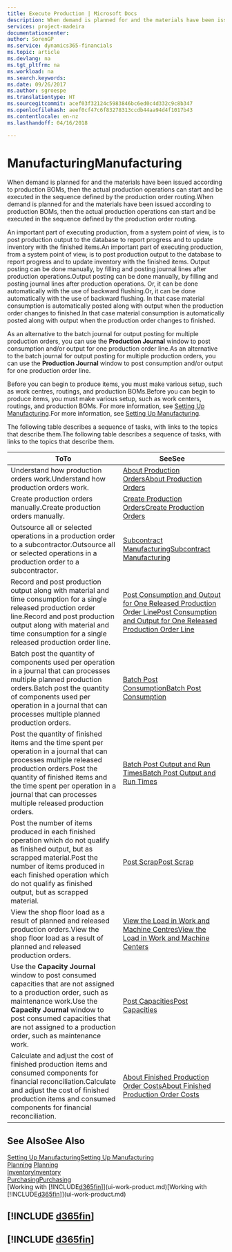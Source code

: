 ```yaml
---
title: Execute Production | Microsoft Docs
description: When demand is planned for and the materials have been issued according to production BOMs, then the actual production operations can start and be executed in the sequence defined by the production order routing.
services: project-madeira
documentationcenter: 
author: SorenGP
ms.service: dynamics365-financials
ms.topic: article
ms.devlang: na
ms.tgt_pltfrm: na
ms.workload: na
ms.search.keywords: 
ms.date: 09/26/2017
ms.author: sgroespe
ms.translationtype: HT
ms.sourcegitcommit: acef03f32124c5983846bc6ed0c4d332c9c8b347
ms.openlocfilehash: aeef0cf47c6f83278313ccdb44aa94d4f1017b43
ms.contentlocale: en-nz
ms.lasthandoff: 04/16/2018

---
```

# <a name="manufacturing"></a><span data-ttu-id="02f70-103">Manufacturing</span><span class="sxs-lookup"><span data-stu-id="02f70-103">Manufacturing</span></span>
<span data-ttu-id="02f70-104">When demand is planned for and the materials have been issued according to production BOMs, then the actual production operations can start and be executed in the sequence defined by the production order routing.</span><span class="sxs-lookup"><span data-stu-id="02f70-104">When demand is planned for and the materials have been issued according to production BOMs, then the actual production operations can start and be executed in the sequence defined by the production order routing.</span></span>  

<span data-ttu-id="02f70-105">An important part of executing production, from a system point of view, is to post production output to the database to report progress and to update inventory with the finished items.</span><span class="sxs-lookup"><span data-stu-id="02f70-105">An important part of executing production, from a system point of view, is to post production output to the database to report progress and to update inventory with the finished items.</span></span> <span data-ttu-id="02f70-106">Output posting can be done manually, by filling and posting journal lines after production operations.</span><span class="sxs-lookup"><span data-stu-id="02f70-106">Output posting can be done manually, by filling and posting journal lines after production operations.</span></span> <span data-ttu-id="02f70-107">Or, it can be done automatically with the use of backward flushing.</span><span class="sxs-lookup"><span data-stu-id="02f70-107">Or, it can be done automatically with the use of backward flushing.</span></span> <span data-ttu-id="02f70-108">In that case material consumption is automatically posted along with output when the production order changes to finished.</span><span class="sxs-lookup"><span data-stu-id="02f70-108">In that case material consumption is automatically posted along with output when the production order changes to finished.</span></span>  

<span data-ttu-id="02f70-109">As an alternative to the batch journal for output posting for multiple production orders, you can use the **Production Journal** window to post consumption and/or output for one production order line.</span><span class="sxs-lookup"><span data-stu-id="02f70-109">As an alternative to the batch journal for output posting for multiple production orders, you can use the **Production Journal** window to post consumption and/or output for one production order line.</span></span>

<span data-ttu-id="02f70-110">Before you can begin to produce items, you must make various setup, such as work centres, routings, and production BOMs.</span><span class="sxs-lookup"><span data-stu-id="02f70-110">Before you can begin to produce items, you must make various setup, such as work centers, routings, and production BOMs.</span></span> <span data-ttu-id="02f70-111">For more information, see [Setting Up Manufacturing](production-configure-production-processes.md).</span><span class="sxs-lookup"><span data-stu-id="02f70-111">For more information, see [Setting Up Manufacturing](production-configure-production-processes.md).</span></span>

<span data-ttu-id="02f70-112">The following table describes a sequence of tasks, with links to the topics that describe them.</span><span class="sxs-lookup"><span data-stu-id="02f70-112">The following table describes a sequence of tasks, with links to the topics that describe them.</span></span>   

|<span data-ttu-id="02f70-113">**To**</span><span class="sxs-lookup"><span data-stu-id="02f70-113">**To**</span></span>|<span data-ttu-id="02f70-114">**See**</span><span class="sxs-lookup"><span data-stu-id="02f70-114">**See**</span></span>|  
|------------|-------------|  
|<span data-ttu-id="02f70-115">Understand how production orders work.</span><span class="sxs-lookup"><span data-stu-id="02f70-115">Understand how production orders work.</span></span>|[<span data-ttu-id="02f70-116">About Production Orders</span><span class="sxs-lookup"><span data-stu-id="02f70-116">About Production Orders</span></span>](production-about-production-orders.md)|
|<span data-ttu-id="02f70-117">Create production orders manually.</span><span class="sxs-lookup"><span data-stu-id="02f70-117">Create production orders manually.</span></span>|[<span data-ttu-id="02f70-118">Create Production Orders</span><span class="sxs-lookup"><span data-stu-id="02f70-118">Create Production Orders</span></span>](production-how-to-create-production-orders.md)|
|<span data-ttu-id="02f70-119">Outsource all or selected operations in a production order to a subcontractor.</span><span class="sxs-lookup"><span data-stu-id="02f70-119">Outsource all or selected operations in a production order to a subcontractor.</span></span>|[<span data-ttu-id="02f70-120">Subcontract Manufacturing</span><span class="sxs-lookup"><span data-stu-id="02f70-120">Subcontract Manufacturing</span></span>](production-how-to-subcontract-manufacturing.md)|
|<span data-ttu-id="02f70-121">Record and post production output along with material and time consumption for a single released production order line.</span><span class="sxs-lookup"><span data-stu-id="02f70-121">Record and post production output along with material and time consumption for a single released production order line.</span></span>|[<span data-ttu-id="02f70-122">Post Consumption and Output for One Released Production Order Line</span><span class="sxs-lookup"><span data-stu-id="02f70-122">Post Consumption and Output for One Released Production Order Line</span></span>](production-how-to-register-consumption-and-output.md)|  
|<span data-ttu-id="02f70-123">Batch post the quantity of components used per operation in a journal that can processes multiple planned production orders.</span><span class="sxs-lookup"><span data-stu-id="02f70-123">Batch post the quantity of components used per operation in a journal that can processes multiple planned production orders.</span></span>|[<span data-ttu-id="02f70-124">Batch Post Consumption</span><span class="sxs-lookup"><span data-stu-id="02f70-124">Batch Post Consumption</span></span>](production-how-to-post-consumption.md)|
|<span data-ttu-id="02f70-125">Post the quantity of finished items and the time spent per operation in a journal that can processes multiple released production orders.</span><span class="sxs-lookup"><span data-stu-id="02f70-125">Post the quantity of finished items and the time spent per operation in a journal that can processes multiple released production orders.</span></span>|[<span data-ttu-id="02f70-126">Batch Post Output and Run Times</span><span class="sxs-lookup"><span data-stu-id="02f70-126">Batch Post Output and Run Times</span></span>](production-how-to-post-output-quantity.md)|  
|<span data-ttu-id="02f70-127">Post the number of items produced in each finished operation which do not qualify as finished output, but as scrapped material.</span><span class="sxs-lookup"><span data-stu-id="02f70-127">Post the number of items produced in each finished operation which do not qualify as finished output, but as scrapped material.</span></span>|[<span data-ttu-id="02f70-128">Post Scrap</span><span class="sxs-lookup"><span data-stu-id="02f70-128">Post Scrap</span></span>](production-how-to-post-scrap.md)|
|<span data-ttu-id="02f70-129">View the shop floor load as a result of planned and released production orders.</span><span class="sxs-lookup"><span data-stu-id="02f70-129">View the shop floor load as a result of planned and released production orders.</span></span>|[<span data-ttu-id="02f70-130">View the Load in Work and Machine Centres</span><span class="sxs-lookup"><span data-stu-id="02f70-130">View the Load in Work and Machine Centers</span></span>](production-how-to-view-the-load-on-work-centers.md)|      
|<span data-ttu-id="02f70-131">Use the **Capacity Journal** window to post consumed capacities that are not assigned to a production order, such as maintenance work.</span><span class="sxs-lookup"><span data-stu-id="02f70-131">Use the **Capacity Journal** window to post consumed capacities that are not assigned to a production order, such as maintenance work.</span></span>|[<span data-ttu-id="02f70-132">Post Capacities</span><span class="sxs-lookup"><span data-stu-id="02f70-132">Post Capacities</span></span>](production-how-to-post-capacities.md)|  
|<span data-ttu-id="02f70-133">Calculate and adjust the cost of finished production items and consumed components for financial reconciliation.</span><span class="sxs-lookup"><span data-stu-id="02f70-133">Calculate and adjust the cost of finished production items and consumed components for financial reconciliation.</span></span>|[<span data-ttu-id="02f70-134">About Finished Production Order Costs</span><span class="sxs-lookup"><span data-stu-id="02f70-134">About Finished Production Order Costs</span></span>](finance-about-finished-production-order-costs.md)|  

## <a name="see-also"></a><span data-ttu-id="02f70-135">See Also</span><span class="sxs-lookup"><span data-stu-id="02f70-135">See Also</span></span>  
[<span data-ttu-id="02f70-136">Setting Up Manufacturing</span><span class="sxs-lookup"><span data-stu-id="02f70-136">Setting Up Manufacturing</span></span>](production-configure-production-processes.md)  
<span data-ttu-id="02f70-137">[Planning](production-planning.md)    </span><span class="sxs-lookup"><span data-stu-id="02f70-137">[Planning](production-planning.md)    </span></span>  
[<span data-ttu-id="02f70-138">Inventory</span><span class="sxs-lookup"><span data-stu-id="02f70-138">Inventory</span></span>](inventory-manage-inventory.md)  
[<span data-ttu-id="02f70-139">Purchasing</span><span class="sxs-lookup"><span data-stu-id="02f70-139">Purchasing</span></span>](purchasing-manage-purchasing.md)  
<span data-ttu-id="02f70-140">[Working with [!INCLUDE[d365fin](includes/d365fin_md.md)]](ui-work-product.md)</span><span class="sxs-lookup"><span data-stu-id="02f70-140">[Working with [!INCLUDE[d365fin](includes/d365fin_md.md)]](ui-work-product.md)</span></span>

## [!INCLUDE [d365fin](includes/free_trial_md.md)]  
## [!INCLUDE [d365fin](includes/training_link_md.md)]


